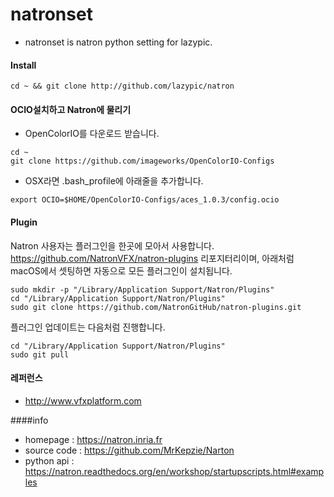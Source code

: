 # natronset
- natronset is natron python setting for lazypic.

#### Install
```
cd ~ && git clone http://github.com/lazypic/natron
```

#### OCIO설치하고 Natron에 물리기
- OpenColorIO를 다운로드 받습니다.
```
cd ~
git clone https://github.com/imageworks/OpenColorIO-Configs
```

- OSX라면 .bash_profile에 아래줄을 추가합니다.
```
export OCIO=$HOME/OpenColorIO-Configs/aces_1.0.3/config.ocio
```

#### Plugin
Natron 사용자는 플러그인을 한곳에 모아서 사용합니다.
https://github.com/NatronVFX/natron-plugins 리포지터리이며,
아래처럼 macOS에서 셋팅하면 자동으로 모든 플러그인이 설치됩니다.

```
sudo mkdir -p "/Library/Application Support/Natron/Plugins"
cd "/Library/Application Support/Natron/Plugins"
sudo git clone https://github.com/NatronGitHub/natron-plugins.git
```

플러그인 업데이트는 다음처럼 진행합니다.
```
cd "/Library/Application Support/Natron/Plugins"
sudo git pull
```

#### 레퍼런스
- http://www.vfxplatform.com

####info
- homepage : https://natron.inria.fr
- source code : https://github.com/MrKepzie/Narton
- python api : https://natron.readthedocs.org/en/workshop/startupscripts.html#examples
